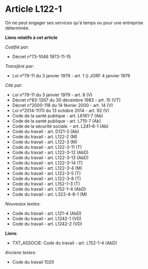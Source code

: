 # Article L122-1

On ne peut engager ses services qu'à temps ou pour une entreprise déterminée.

**Liens relatifs à cet article**

_Codifié par_:

  - Décret n°73-1046 1973-11-15

_Transféré par_:

  - Loi n°79-11 du 3 janvier 1979 - art. 1 () JORF 4 janvier 1979

_Cité par_:

  - Loi n°79-11 du 3 janvier 1979 - art. 8 (V)
  - Décret n°83-1267 du 30 décembre 1983 - art. 15 (VT)
  - Décret n°2000-118 du 14 février 2000 - art. 14 (V)
  - Loi n°2014-1170 du 13 octobre 2014 - art. 92 (V)
  - Code de la santé publique - art. L6161-7 (Ab)
  - Code de la santé publique - art. L715-7 (Ab)
  - Code de la sécurité sociale. - art. L241-6-1 (Ab)
  - Code du travail - art. D121-3 (Ab)
  - Code du travail - art. L122-2 (M)
  - Code du travail - art. L122-3 (M)
  - Code du travail - art. L122-3-11 (T)
  - Code du travail - art. L122-3-12 (AbD)
  - Code du travail - art. L122-3-13 (AbD)
  - Code du travail - art. L122-3-14 (T)
  - Code du travail - art. L122-3-4 (M)
  - Code du travail - art. L122-3-5 (T)
  - Code du travail - art. L122-3-8 (T)
  - Code du travail - art. L152-1-3 (T)
  - Code du travail - art. L152-1-4 (AbD)
  - Code du travail - art. L322-4-8-1 (M)

_Nouveaux textes_:

  - Code du travail - art. L121-4 (AbD)
  - Code du travail - art. L1242-1 (VD)
  - Code du travail - art. L1242-2 (VD)

**Liens**:

  - TXT_ASSOCIE: Code du travail - art. L152-1-4 (AbD)

_Anciens textes_:

  - Code du travail 1020
